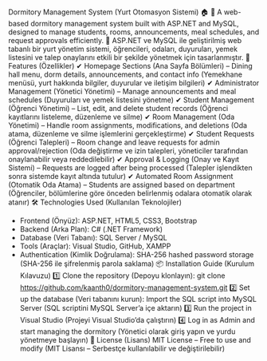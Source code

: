 Dormitory Management System (Yurt Otomasyon Sistemi) 🏠
🚀 A web-based dormitory management system built with ASP.NET and MySQL, designed to manage students, rooms, announcements, meal schedules, and request approvals efficiently.
🚀 ASP.NET ve MySQL ile geliştirilmiş web tabanlı bir yurt yönetim sistemi, öğrencileri, odaları, duyuruları, yemek listesini ve talep onaylarını etkili bir şekilde yönetmek için tasarlanmıştır.
📌 Features (Özellikler)
✔ Homepage Sections (Ana Sayfa Bölümleri) – Dining hall menu, dorm details, announcements, and contact info
(Yemekhane menüsü, yurt hakkında bilgiler, duyurular ve iletişim bilgileri)
✔ Administrator Management (Yönetici Yönetimi) – Manage announcements and meal schedules
(Duyuruları ve yemek listesini yönetme)
✔ Student Management (Öğrenci Yönetimi) – List, edit, and delete student records
(Öğrenci kayıtlarını listeleme, düzenleme ve silme)
✔ Room Management (Oda Yönetimi) – Handle room assignments, modifications, and deletions
(Oda atama, düzenleme ve silme işlemlerini gerçekleştirme)
✔ Student Requests (Öğrenci Talepleri) – Room change and leave requests for admin approval/rejection
(Oda değiştirme ve izin talepleri, yöneticiler tarafından onaylanabilir veya reddedilebilir)
✔ Approval & Logging (Onay ve Kayıt Sistemi) – Requests are logged after being processed
(Talepler işlendikten sonra sistemde kayıt altında tutulur)
✔ Automated Room Assignment (Otomatik Oda Atama) – Students are assigned based on department
(Öğrenciler, bölümlerine göre önceden belirlenmiş odalara otomatik olarak atanır)
🛠 Technologies Used (Kullanılan Teknolojiler)
- Frontend (Önyüz): ASP.NET, HTML5, CSS3, Bootstrap
- Backend (Arka Plan): C# (.NET Framework)
- Database (Veri Tabanı): SQL Server / MySQL
- Tools (Araçlar): Visual Studio, GitHub, XAMPP
- Authentication (Kimlik Doğrulama): SHA-256 hashed password storage
(SHA-256 ile şifrelenmiş parola saklama)
📦 Installation Guide (Kurulum Kılavuzu)
1️⃣ Clone the repository (Depoyu klonlayın): git clone https://github.com/kaanth0/dormitory-management-system.git
2️⃣ Set up the database (Veri tabanını kurun): Import the SQL script into MySQL Server
(SQL scriptini MySQL Server’a içe aktarın)
3️⃣ Run the project in Visual Studio (Projeyi Visual Studio’da çalıştırın)
4️⃣ Log in as Admin and start managing the dormitory (Yönetici olarak giriş yapın ve yurdu yönetmeye başlayın)
📄 License (Lisans)
MIT License – Free to use and modify
(MIT Lisansı – Serbestçe kullanılabilir ve değiştirilebilir)
